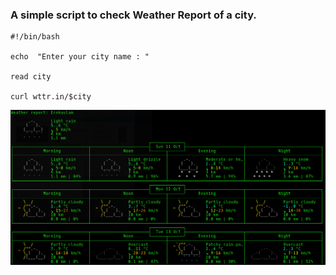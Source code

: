 ### A simple script to check Weather Report of a city.

```
#!/bin/bash

echo  "Enter your city name : "

read city

curl wttr.in/$city
```

![Sample Result](weathercheck1.png)

